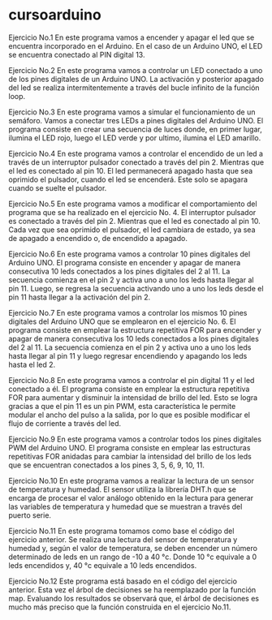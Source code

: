 # cursoarduino

Ejercicio No.1
En este programa vamos a encender y apagar el led que se encuentra incorporado en el Arduino. En el caso de un Arduino UNO, el LED se encuentra conectado al PIN digital 13.

Ejercicio No.2
En este programa vamos a controlar un LED conectado a uno de los pines digitales de un Arduino UNO. La activación y posterior apagado del led se realiza intermitentemente a través del bucle infinito de la función loop.

Ejercicio No.3
En este programa vamos a simular el funcionamiento de un semáforo. Vamos a conectar tres LEDs a pines digitales del Arduino UNO. El programa consiste en crear una secuencia de luces donde, en primer lugar, ilumina el LED rojo, luego el LED verde y por ultimo, ilumina el LED amarillo.

Ejercicio No.4
En este programa vamos a controlar el encendido de un led a través de un interruptor pulsador conectado a través del pin 2. Mientras que el led es conectado al pin 10. El led permanecerá apagado hasta que sea oprimido el pulsador, cuando el led se encenderá. Este solo se apagara cuando se suelte el pulsador.

Ejercicio No.5
En este programa vamos a modificar el comportamiento del programa que se ha realizado en el ejercicio No. 4. El interruptor pulsador es conectado a través del pin 2. Mientras que el led es conectado al pin 10. Cada vez que sea oprimido el pulsador, el led cambiara de estado, ya sea de apagado a encendido o, de encendido a apagado.

Ejercicio No.6
En este programa vamos a controlar 10 pines digitales del Arduino UNO. El programa consiste en encender y apagar de manera consecutiva 10 leds conectados a los pines digitales del 2 al 11. La secuencia comienza en el pin 2 y activa uno a uno los leds hasta llegar al pin 11. Luego, se regresa la secuencia activando uno a uno los leds desde el pin 11 hasta llegar a la activación del pin 2.

Ejercicio No.7
En este programa vamos a controlar los mismos 10 pines digitales del Arduino UNO que se emplearon en el ejercicio No. 6. El programa consiste en emplear la estructura repetitiva FOR para encender y apagar de manera consecutiva los 10 leds conectados a los pines digitales del 2 al 11. La secuencia comienza en el pin 2 y activa uno a uno los leds hasta llegar al pin 11 y luego regresar encendiendo y apagando los leds hasta el led 2.

Ejercicio No.8
En este programa vamos a controlar el pin digital 11 y el led conectado a él. El programa consiste en emplear la estructura repetitiva FOR para aumentar y disminuir la intensidad de brillo del led. Esto se logra gracias a que el pin 11 es un pin PWM, esta característica le permite modular el ancho del pulso a la salida, por lo que es posible modificar el flujo de corriente a través del led.

Ejercicio No.9
En este programa vamos a controlar todos los pines digitales PWM del Arduino UNO. El programa consiste en emplear las estructuras repetitivas FOR anidadas para cambiar la intensidad del brillo de los leds que se encuentran conectados a los pines 3, 5, 6, 9, 10, 11.

Ejercicio No.10
En este programa vamos a realizar la lectura de un sensor de temperatura y humedad. El sensor utiliza la librería DHT.h que se encarga de procesar el valor análogo obtenido en la lectura para generar las variables de temperatura y humedad que se muestran a través del puerto serie.

Ejercicio No.11
En este programa tomamos como base el código del ejercicio anterior. Se realiza una lectura del sensor de temperatura y humedad y, según el valor de temperatura, se deben encender un número determinado de leds en un rango de -10 a 40 °c. Donde 10 °c equivale a 0 leds encendidos y, 40 °c equivale a 10 leds encendidos.

Ejercicio No.12
Este programa está basado en el código del ejercicio anterior. Esta vez el árbol de decisiones se ha reemplazado por la función map. Evaluando los resultados se observará que, el árbol de decisiones es mucho más preciso que la función construida en el ejercicio No.11.
